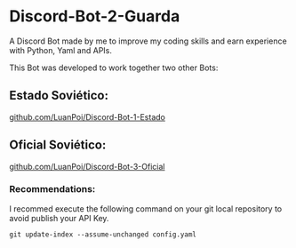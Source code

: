 # Discord-Bot-2-Guarda
A Discord Bot made by me to improve my coding skills and earn experience with Python, Yaml and APIs.

This Bot was developed to work together two other Bots:
## Estado Soviético:
  [github.com/LuanPoi/Discord-Bot-1-Estado](https://github.com/LuanPoi/Discord-Bot-1-Estado)

## Oficial Soviético:
  [github.com/LuanPoi/Discord-Bot-3-Oficial](https://github.com/LuanPoi/Discord-Bot-3-Oficial)

### Recommendations:
I recommed execute the following command on your git local repository to avoid publish your API Key.
```
git update-index --assume-unchanged config.yaml
```
